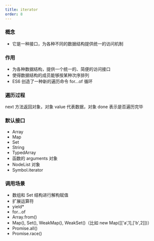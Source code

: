 ```yaml
---
title: iterator
order: 8
---
```


### 概念

- 它是一种接口，为各种不同的数据结构提供统一的访问机制

### 作用

- 为各种数据结构，提供一个统一的、简便的访问接口
- 使得数据结构的成员能够按某种次序排列
- ES6 创造了一种新的遍历命令 for...of 循环

### 遍历过程

next 方法返回对象，对象 value 代表数据，对象 done 表示是否遍历完毕

### 默认接口

- Array
- Map
- Set
- String
- TypedArray
- 函数的 arguments 对象
- NodeList 对象
- Symbol.iterator

### 调用场景

- 数组和 Set 结构进行解构赋值
- 扩展运算符
- yield\*
- for...of
- Array.from()
- Map(), Set(), WeakMap(), WeakSet()（比如 new Map([['a',1],['b',2]])）
- Promise.all()
- Promise.race()
